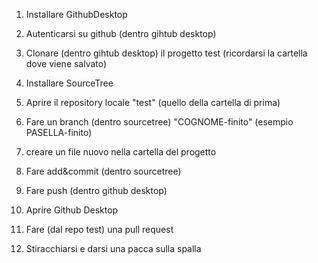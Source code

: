 1. Installare GithubDesktop
2. Autenticarsi su github (dentro gihtub desktop)
3. Clonare  (dentro gihtub desktop) il progetto test (ricordarsi la cartella dove viene salvato)


1. Installare SourceTree
2. Aprire il repository locale "test" (quello della cartella di prima)
3. Fare un branch (dentro sourcetree) "COGNOME-finito" (esempio PASELLA-finito)
4. creare un file nuovo nella cartella del progetto
5. Fare add&commit  (dentro sourcetree)
6. Fare push (dentro github desktop)



1. Aprire Github Desktop
2. Fare (dal repo test) una pull request
3. Stiracchiarsi e darsi una pacca sulla spalla
